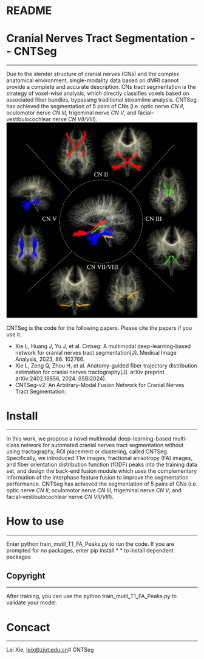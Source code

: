 # README

# **Cranial Nerves Tract Segmentation -- CNTSeg**

---

Due to the slender structure of cranial nerves (CNs) and the complex anatomical environment, single-modality data based on dMRI cannot provide a complete and accurate description. CNs tract segmentation is the strategy of voxel-wise analysis, which directly classifies voxels based on associated fiber bundles, bypassing traditional streamline analysis. CNTSeg has achieved the segmentation of 5 pairs of CNs (i.e. optic nerve *CN II*, oculomotor nerve *CN III*, trigeminal nerve *CN V*, and facial–vestibulocochlear nerve *CN VII/VIII*).
![Untitled](figures/cns5.jpg)

CNTSeg is the code for the following papers. Please cite the papers if you use it.

- Xie L, Huang J, Yu J, et al. Cntseg: A multimodal deep-learning-based network for cranial nerves tract segmentation[J]. Medical Image Analysis, 2023, 86: 102766.
- Xie L, Zeng Q, Zhou H, et al. Anatomy-guided fiber trajectory distribution estimation for cranial nerves tractography[J]. arXiv preprint arXiv:2402.18856, 2024. (ISBI2024).
- CNTSeg-v2: An Arbitrary-Modal Fusion Network for Cranial Nerves Tract Segmentation.

  

# **Install**

---

In this work, we propose a novel multimodal deep-learning-based multi-class network for automated cranial nerves tract segmentation without using tractography, ROI placement or clustering, called CNTSeg. Specifically, we introduced T1w images, fractional anisotropy (FA) images, and fiber orientation distribution function (fODF) peaks into the training data set, and design the back-end fusion module which uses the complementary information of the interphase feature fusion to improve the segmentation performance. CNTSeg has achieved the segmentation of 5 pairs of CNs (i.e. optic nerve *CN II*, oculomotor nerve *CN III*, trigeminal nerve *CN V*, and facial–vestibulocochlear nerve *CN VII/VIII*).




# How to use

---

Enter python train_mutil_T1_FA_Peaks.py to run the code. If you are prompted for no packages, enter pip install * * to install dependent packages

## Copyright

---

After training, you can use the python train_mutil_T1_FA_Peaks.py to validate your model.

# Concact

---

Lei Xie, leix@zjut.edu.cn# CNTSeg
